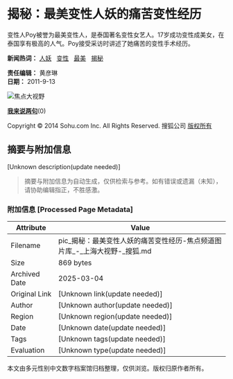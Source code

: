 # 揭秘：最美变性人妖的痛苦变性经历

变性人Poy被誉为最美变性人，是泰国著名变性女艺人。17岁成功变性成美女，在泰国享有极高的人气。Poy接受采访时讲述了她痛苦的变性手术经历。

**新闻热词：** [人妖](http://pics.focus.cn/tag-21943-912496.shtml)   [变性](http://pics.focus.cn/tag-16291-912496.shtml)   [最美](http://pics.focus.cn/tag-18347-912496.shtml)   [揭秘](http://pics.focus.cn/tag-18173-912496.shtml)

**责任编辑：** 黄彦琳  
**日期：** 2011-9-13

![焦点大视野](http://images.sohu.com/ccc.gif)

[**我来说两句**](http://comment2.news.sohu.com/n9000289996.html)(0)

Copyright © 2014 Sohu.com Inc. All Rights Reserved. 搜狐公司 [版权所有](http://corp.sohu.com/s2007/copyright/)
<!-- tcd_original_link http://pic.sh.sohu.com/group-289996.shtml -->


## 摘要与附加信息

<!-- tcd_abstract -->
[Unknown description(update needed)]
<!-- tcd_abstract_end -->

> 摘要与附加信息为自动生成，仅供检索与参考。如有错误或遗漏（未知），请协助编辑指正，不胜感激。

### 附加信息 [Processed Page Metadata]

| Attribute       | Value                                  |
|-----------------|----------------------------------------|
| Filename        | pic_揭秘：最美变性人妖的痛苦变性经历-焦点频道图片库_-_上海大视野-_搜狐.md                             |
| Size            | 869 bytes                           |
| Archived Date   | 2025-03-04                             |
| Original Link   | [Unknown link(update needed)]                       |
| Author          | [Unknown author(update needed)]                               |
| Region          | [Unknown region(update needed)]                               |
| Date            | [Unknown date(update needed)]                                 |
| Tags            | [Unknown tags(update needed)]                                 |
| Evaluation            | [Unknown type(update needed)]                                 |
<!-- tcd_table_end -->

本文由多元性别中文数字档案馆归档整理，仅供浏览。版权归原作者所有。
